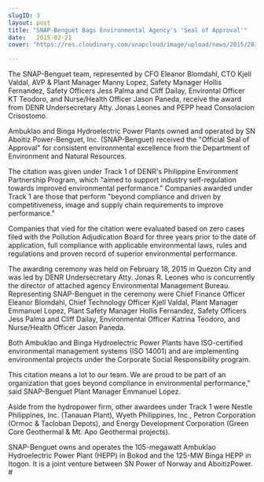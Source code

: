 ```yaml
---
slugID: 3
layout: post
title: "SNAP-Benguet Bags Environmental Agency's 'Seal of Approval'"
date:   2015-02-21 
cover: "https://res.cloudinary.com/snapcloud/image/upload/news/2015/2015-3-snap.jpg"

---
```

The SNAP-Benguet team, represented by CFO Eleanor Blomdahl, CTO Kjell Valdal, AVP & Plant Manager Manny Lopez, Safety Manager Hollis Fernandez,  Safety Officers Jess Palma and Cliff Dailay, Environtal Officer KT Teodoro, and Nurse/Health Officer Jason Paneda, receive the award from DENR Undersecretary Atty. Jonas Leones and PEPP head Consolacion Crisostomo.


Ambuklao and Binga Hydroelectric Power Plants owned and operated by SN Aboitiz Power-Benguet, Inc. (SNAP-Benguet) received the "Official Seal of Approval" for consistent environmental excellence from the Department of Environment and Natural Resources.


The citation was given under Track 1 of DENR's Philippine Environment Partnership Program, which "aimed to support industry self-regulation towards improved environmental performance." Companies awarded under Track 1 are those that perform "beyond compliance and driven by competitiveness, image and supply chain requirements to improve performance."


Companies that vied for the citation were evaluated based on zero cases filed with the Pollution Adjudication Board for three years prior to the date of application, full compliance with applicable environmental laws, rules and regulations and proven record of superior environmental performance.


The awarding ceremony was held on February 18, 2015 in Quezon City and was led by DENR Undersecretary Atty. Jonas R. Leones who is concurrently the director of attached agency Environmental Management Bureau. Representing SNAP-Benguet in the ceremony were Chief Finance Officer Eleanor Blomdahl, Chief Technology Officer Kjell Valdal, Plant Manager Emmanuel Lopez, Plant Safety Manager Hollis Fernandez, Safety Officers Jess Palma and Cliff Dailay, Environmental Officer Katrina Teodoro, and Nurse/Health Officer Jason Paneda.


Both Ambuklao and Binga Hydroelectric Power Plants have ISO-certified environmental management systems (ISO 14001) and are implementing environmental projects under the Corporate Social Responsibility program.


This citation means a lot to our team. We are proud to be part of an organization that goes beyond compliance in environmental performance," said SNAP-Benguet Plant Manager Emmanuel Lopez.


Aside from the hydropower firm, other awardees under Track 1 were Nestle Philippines, Inc. (Tanauan Plant), Wyeth Philippines, Inc., Petron Corporation (Ormoc & Tacloban Depots), and Energy Development Corporation (Green Core Geothermal & Mt. Apo Geothermal projects).


SNAP-Benguet owns and operates the 105-megawatt Ambuklao Hydroelectric Power Plant (HEPP) in Bokod and the 125-MW Binga HEPP in Itogon. It is a joint venture between SN Power of Norway and AboitizPower. # 